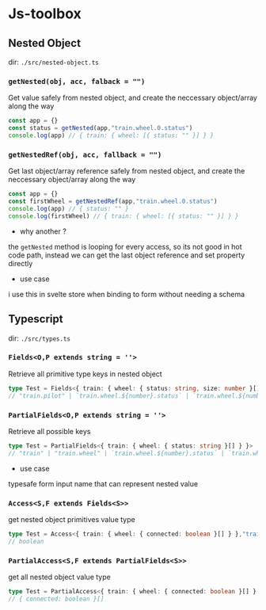 # Js-toolbox

## Nested Object

dir: `./src/nested-object.ts`

### `getNested(obj, acc, falback = "")`

Get value safely from nested object, and create
the neccessary object/array along the way

```ts
const app = {}
const status = getNested(app,"train.wheel.0.status")
console.log(app) // { train: { wheel: [{ status: "" }] } }
```

### `getNestedRef(obj, acc, fallback = "")`

Get last object/array reference safely from nested object, and create
the neccessary object/array along the way

```ts
const app = {}
const firstWheel = getNestedRef(app,"train.wheel.0.status")
console.log(app) // { status: "" }
console.log(firstWheel) // { train: { wheel: [{ status: "" }] } }

```

- why another ?

the `getNested` method is looping for every access, so its not good in
hot code path, instead we can get the last object reference and set property directly

- use case

i use this in svelte store when binding to form without needing a schema

## Typescript

dir: `./src/types.ts`

### `Fields<O,P extends string = ''>`

Retrieve all primitive type keys in nested object

```ts
type Test = Fields<{ train: { wheel: { status: string, size: number }[], pilot: string } }>
// "train.pilot" | `train.wheel.${number}.status` | `train.wheel.${number}.size`
```

### `PartialFields<O,P extends string = ''>`

Retrieve all possible keys

```ts
type Test = PartialFields<{ train: { wheel: { status: string }[] } }>
// "train" | "train.wheel" | `train.wheel.${number}.status` | `train.wheel.${number}`
```

- use case

typesafe form input name that can represent nested value

### `Access<S,F extends Fields<S>>`

get nested object primitives value type

```ts
type Test = Access<{ train: { wheel: { connected: boolean }[] } },"train.wheel.0.connected">
// boolean
```

### `PartialAccess<S,F extends PartialFields<S>>`

get all nested object value type

```ts
type Test = PartialAccess<{ train: { wheel: { connected: boolean }[] } },"train.wheel">
// { connected: boolean }[]
```



